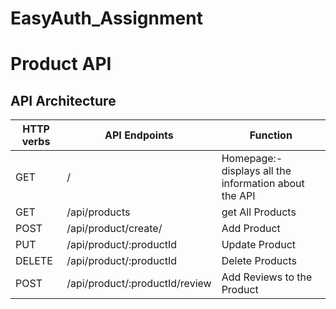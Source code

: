 # EasyAuth_Assignment
# Product API

## API Architecture



| HTTP verbs | API Endpoints  | Function  |
|---|---|---|
|GET| /  |  Homepage:- displays all the information about the API |
|GET| /api/products  |  get All Products  |
|POST| /api/product/create/  |  Add Product  |
|PUT| /api/product/:productId  |  Update Product  |
|DELETE| /api/product/:productId |  Delete Products  |
| POST| /api/product/:productId/review  |  Add Reviews to the Product  |
